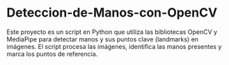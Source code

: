 # Deteccion-de-Manos-con-OpenCV
Este proyecto es un script en Python que utiliza las bibliotecas OpenCV y MediaPipe para detectar manos y sus puntos clave (landmarks) en imágenes. El script procesa las imágenes, identifica las manos presentes y marca los puntos de referencia.
